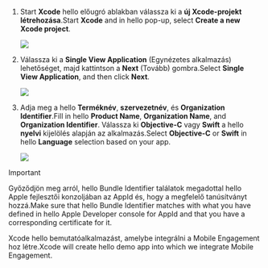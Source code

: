 1. <span data-ttu-id="9769b-101">Start **Xcode** hello előugró ablakban válassza ki a **új Xcode-projekt létrehozása**.</span><span class="sxs-lookup"><span data-stu-id="9769b-101">Start **Xcode** and in hello pop-up, select **Create a new Xcode project**.</span></span>
   
    ![](./media/mobile-engagement-create-new-ios-app/xcode-new-project.png)
2. <span data-ttu-id="9769b-102">Válassza ki a **Single View Application** (Egynézetes alkalmazás) lehetőséget, majd kattintson a **Next** (Tovább) gombra.</span><span class="sxs-lookup"><span data-stu-id="9769b-102">Select **Single View Application**, and then click **Next**.</span></span>
   
    ![](./media/mobile-engagement-create-new-ios-app/xcode-simple-view.png)
3. <span data-ttu-id="9769b-103">Adja meg a hello **Terméknév**, **szervezetnév**, és **Organization Identifier**.</span><span class="sxs-lookup"><span data-stu-id="9769b-103">Fill in hello **Product Name**, **Organization Name**, and **Organization Identifier**.</span></span> <span data-ttu-id="9769b-104">Válassza ki **Objective-C** vagy **Swift** a hello **nyelvi** kijelölés alapján az alkalmazás.</span><span class="sxs-lookup"><span data-stu-id="9769b-104">Select **Objective-C** or **Swift** in hello **Language** selection based on your app.</span></span>
   
    ![](./media/mobile-engagement-create-new-ios-app/xcode-project-props.png)

> [!IMPORTANT]
> <span data-ttu-id="9769b-105">Győződjön meg arról, hello Bundle Identifier találatok megadottal hello Apple fejlesztői konzoljában az AppId és, hogy a megfelelő tanúsítványt hozzá.</span><span class="sxs-lookup"><span data-stu-id="9769b-105">Make sure that hello Bundle Identifier matches with what you have defined in hello Apple Developer console for AppId and that you have a corresponding certificate for it.</span></span> 
> 
> 

<span data-ttu-id="9769b-106">Xcode hello bemutatóalkalmazást, amelybe integrálni a Mobile Engagement hoz létre.</span><span class="sxs-lookup"><span data-stu-id="9769b-106">Xcode will create hello demo app into which we integrate Mobile Engagement.</span></span>


